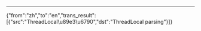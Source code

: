 ---
{"from":"zh","to":"en","trans_result":[{"src":"ThreadLocal\u89e3\u6790","dst":"ThreadLocal parsing"}]}